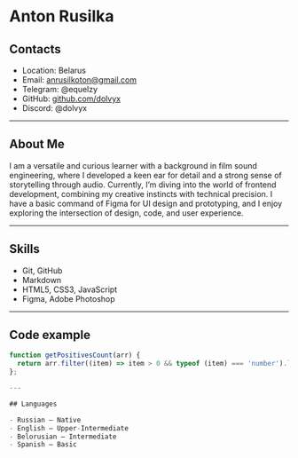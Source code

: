 # Anton Rusilka

## Contacts
- Location: Belarus  
- Email: [anrusilkoton@gmail.com](mailto:anrusilkoton@gmail.com)  
- Telegram: @equelzy  
- GitHub: [github.com/dolvyx](https://github.com/dolvyx)  
- Discord: @dolvyx  

---

## About Me

I am a versatile and curious learner with a background in film sound engineering, where I developed a keen ear for detail and a strong sense of storytelling through audio. Currently, I’m diving into the world of frontend development, combining my creative instincts with technical precision. I have a basic command of Figma for UI design and prototyping, and I enjoy exploring the intersection of design, code, and user experience.

---

## Skills

- Git, GitHub  
- Markdown  
- HTML5, CSS3, JavaScript 
- Figma, Adobe Photoshop  

---

## Code example

```js
function getPositivesCount(arr) {
  return arr.filter((item) => item > 0 && typeof (item) === 'number').length;
};

---

## Languages

- Russian – Native  
- English – Upper-Intermediate  
- Belorusian – Intermediate   
- Spanish – Basic